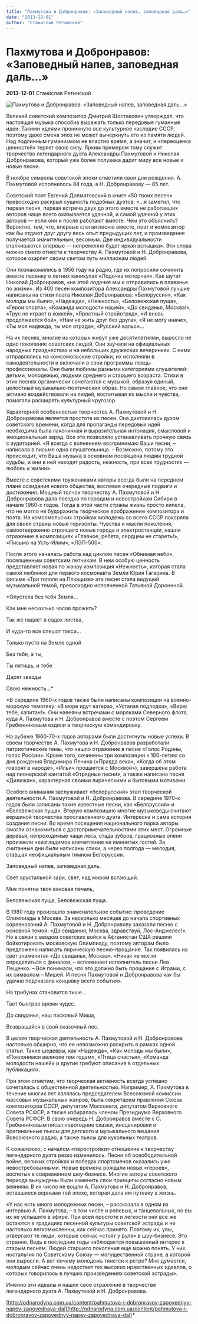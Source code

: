 ```yaml
---
title: "Пахмутова и Добронравов: «Заповедный напев, заповедная даль…»"
date: "2013-12-01"
author: "Станислав Ретинский"
---
```


# Пахмутова и Добронравов: «Заповедный напев, заповедная даль…»

**2013-12-01** Станислав Ретинский

![Пахмутова и Добронравов: «Заповедный напев, заповедная даль…»](http://odnarodyna.com.ua/sites/default/files/styles/500x375-maintaining-aspect-ratio/public/images/01121302.jpg)

Великий советский композитор Дмитрий Шостакович утверждал, что настоящая музыка способна выражать только передовые гуманные идеи. Такими идеями проникнуто все культурное наследие СССР, поэтому даже смена эпох не может вычеркнуть его из памяти людей. Над подлинным гуманизмом не властно время, а значит, и «переоценка ценностей» теряет свою силу. Ярким примером тому служит творчество легендарного дуэта Александры Пахмутовой и Николая Добронравова, который уже более полувека дарит миру все новые и новые песни.

В ноябре символы советской эпохи отметили свои дни рождения. А. Пахмутовой исполнилось 84 года, а Н. Добронравову — 85 лет.

Советский поэт Евгений Долматовский в книге «50 твоих песен» превосходно раскрыл сущность подобных дуэтов: «...я заметил, что первая песня, первая встреча двух до этого вместе не работавших авторов чаще всего оказывается удачной, и самой удачной у этих авторов — если они и после работают вместе. Чем это объяснить? Вероятно, тем, что, впервые слагая песню вместе, поэт и композитор как бы отдают друг другу весь опыт предыдущих лет, и произведение получается значительным, весомым. Две индивидуальности сталкиваются впервые — непременно будет яркая вспышка». Эти слова можно смело отнести к творчеству А. Пахмутовой и Н. Добронравова, которое озаряет своим светом путь миллионам людей.

Они познакомились в 1956 году на радио, где их попросили сочинить вместе песенку о летних каникулах «Лодочка моторная». Как шутит Николай Добронравов, «на этой лодочке мы и отправились в плаванье по жизни». Из 400 песен композитора Александры Пахмутовой лучшие написаны на стихи поэта Николая Добронравова: «Белоруссия», «Как молоды мы были», «Надежда», «Нежность», «Беловежская пуща», «Герои спорта», «Команда молодости нашей», «До свиданья, Москва!», «Трус не играет в хоккей», «Яростный стройотряд», «И вновь продолжается бой», «Нам не жить друг без друга», «Я не могу иначе», «Ты моя надежда, ты моя отрада», «Русский вальс»...

На их песнях, многие из которых живут уже десятилетиями, выросло не одно поколение советских людей. Они звучали на официальных народных празднествах и на небольших дружеских вечеринках. С ними отправлялись на комсомольские стройки, их исполняли в самодеятельности и включали в свои программы певцы-профессионалы. Они были любимы разными категориями слушателей: детьми, молодежью, людьми среднего и старшего возраста. Стихи в этих песнях органически сочетаются с музыкой, образуя единый, целостный музыкально-поэтический образ. Но самое главное, что они активно воздействовали на людей, воспитывая их мысли и чувства, помогали расширять культурный кругозор.

Характерной особенностью творчества А. Пахмутовой и Н. Добронравова является простота их песен. Она диктовалась духом советского времени, когда для пропаганды передовых идей необходима была лаконичная и выразительная интонация, смысловой и эмоциональный заряд. Все это позволяло устанавливать прочную связь с аудиторией. «Я всегда с волнением воспринимаю Ваши песни, – написала в письме одна слушательница. – Возможно, потому это происходит, что Ваша музыка в основном посвящена людям трудной судьбы, и они в ней находят радость, нежность, при всех трудностях — любовь к жизни».

Вместе с советскими тружениками авторы всегда были на переднем плане созидания нового общества, воспевая очередные подвиги и достижения. Мощный толчок творчеству А. Пахмутовой и Н. Добронравова дала поездка по городам и новостройкам Сибири в начале 1960-х годов. Тогда в этой части страны жизнь просто кипела, что не могло не будоражить творческое воображение композитора и поэта. На комсомольских стройках молодежь со всего СССР покоряла для своей страны новые горизонты. Чувства и мысли поколения, самоотверженно строящего новые города и электростанции, нашли отражение в композициях «Главное, ребята, сердцем не стареть!», «Письмо на Усть-Илим», «ЛЭП-500».

После этого началась работа над циклом песен «Обнимая небо», посвященным советским летчикам. В нем особую ценность представляет новая по жанру композиция «Нежность», которая стала самой любимой для первого космонавта Земли Юрия Гагарина. В фильме «Три тополя на Плющихе» эта песня стала ведущей музыкальной темой, превосходно исполненной Татьяной Дорониной.

*Опустела без тебя Земля...

Как мне несколько часов прожить?

Так же падает в садах листва,

И куда-то все спешат такси...

Только пусто на Земле одной

Без тебя, а ты,

Ты летишь, и тебе

Дарят звезды

Свою нежность...*

*В середине 1960-х годов также были написаны композиции на военно-морскую тематику: «В море идут катера», «Усталая подлодка», «Верю тебе, капитан!». Они навеяны встречами с моряками Северного флота, куда А. Пахмутова и Н. Добронравов вместе с поэтом Сергеем Гребенниковым ездили в творческую командировку.

На рубеже 1960-70-х годов авторами были достигнуты новые успехи. В своем творчестве А. Пахмутова и Н. Добронравов разработали патриотические темы, что нашло отражение в песне «Голос Родины, голос России». Кроме того, сочинены три композиции к 100-летию со дня рождения Владимира Ленина («Правда века», «Когда об этом говорят в народе», «Ильич прощается с Москвой»), завершена работа над пионерской кантатой «Отрядные песни», а также написана песня «Дилижан», характерная своими лирическими и бытовыми мотивами.

Особого внимания заслуживает «белорусский» этап творческой деятельности А. Пахмутовой и Н. Добронравова. В середине 1970-х годов были записаны такие известные песни, как «Белоруссия» и «Беловежская пуща». Вторую композицию многие музыковеды считают вершиной творчества прославленного дуэта. Интересна и сама история создания песни. Во время посещения национального парка авторы смогли ознакомиться с достопримечательностями этих мест. Огромные деревья, непроходимые чащи леса, стада зубров, грациозные олени произвели неизгладимое впечатление на именитых гостей. За считанные дни были написаны стихи, а через полгода — мелодия, ставшая неофициальным гимном Белоруссии.

Заповедный напев, заповедная даль.

Свет хрустальной зари, свет, над миром встающий.

Мне понятна твоя вековая печаль,

Беловежская пуща, Беловежская пуща.

В 1980 году произошло знаменательное событие: проведение Олимпиады в Москве. За несколько месяцев до начала спортивных соревнований А. Пахмутовой и Н. Добронравову заказали песню с основной темой: «До свидания, Москва, здравствуй, Лос-Анджелес!». Но в связи с вводом советских войск в Афганистан США решили бойкотировать московскую Олимпиаду, поэтому авторам было предложено написать лирическую песню-прощание. Так появилась на свет знаменитая «До свиданья, Москва». «Никак не могли определиться с финалом, – вспоминает исполнитель песни Лев Лещенко. – Все понимали, что это должно быть прощание с Играми, с их символом – Мишей. И песня Пахмутовой и Добронравова как бы удачно подсказала концовку всего события».

На трибунах становится тише...

Тает быстрое время чудес.

До свиданья, наш ласковый Миша,

Возвращайся в свой сказочный лес.

В целом творческая деятельность А. Пахмутовой и Н. Добронравова настолько обширна, что ее невозможно раскрыть в рамках одной статьи. Такие шедевры, как «Надежда», «Как молоды мы были», «Поклонимся великим тем годам», «Птица счастья», «Команда молодости нашей» и другие требуют описания в отдельных публикациях.

При этом отметим, что творческая активность всегда успешно сочеталась с общественной деятельностью. Например, А. Пахмутова в течение многих лет являлась председателем Всесоюзной комиссии массовых музыкальных жанров, была секретарем правления Союза композиторов СССР, депутатом Моссовета, депутатом Верховного Совета РСФСР, а также избиралась членом Президиума Верховного Совета РСФСР. В свою очередь Н. Добронравов вместе с С. Гребенниковым писал новогодние сказки, инсценировки и оригинальные пьесы для детского и музыкального вещания Всесоюзного радио, а также пьесы для кукольных театров.

К сожалению, с началом «перестройки» отношение к творчеству легендарного дуэта резко изменилось. Песни об освободительной войне, великих стройках и победах спортсменов оказались уже невостребованными. Новые времена рождали новых «героев», воспетых в современном шоу-бизнесе. Многие авторы советского периода вынуждены были изменить свои принципы согласно новым веяниям. В их число не вошли А. Пахмутова и Н. Добронравов, оставшиеся верными той эпохе, которая дала им путевку в жизнь.

«У нас есть много молодежных песен, – рассказала в одном из интервью А. Пахмутова, – в том числе и рэповых, и танцевальных, но вы их не услышите в эфире. При всей простоте и легкости они все же остаются в традициях песенной культуры советской эстрады и не настолько легкомысленны, как сейчас принято. Поэтому их, увы, отвергают те люди, которые сейчас «стоят у руля» в шоу-бизнесе. Это странно. Ведь в последние годы наблюдается повышенный интерес к старым песням. Людей старшего поколения еще можно понять. У них ностальгия по Советскому Союзу — могущественной стране, в которой они выросли. А вот почему молодежь тянется к ретро? Мне думается, молодым сейчас очень недостает тех высоких нравственных идеалов, о которых говорилось в лучших произведениях советской эстрады».

Именно эти идеалы и нашли свое отражение в творчестве легендарного дуэта А. Пахмутовой и Н. Добронравова.

[http://odnarodyna.com.ua/content/pahmutova-i-dobronravov-zapovednyy-napev-zapovednaya-dal](http://odnarodyna.com.ua/content/pahmutova-i-dobronravov-zapovednyy-napev-zapovednaya-dal)*